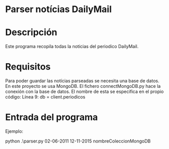 # Parser notícias DailyMail

# Descripción

Este programa recopila todas la noticias del periodico DailyMail.

# Requisitos

Para poder guardar las notícias parseadas se necesita una base de datos. En este proyecto se usa MongoDB. 
El fichero connectMongoDB.py hace la conexión con la base de datos. El nombre de esta se especifica en el propio código:
Línea 9: db = client.periodicos

# Entrada del programa

Ejemplo:

python .\parser.py 02-06-2011 12-11-2015 nombreColeccionMongoDB
